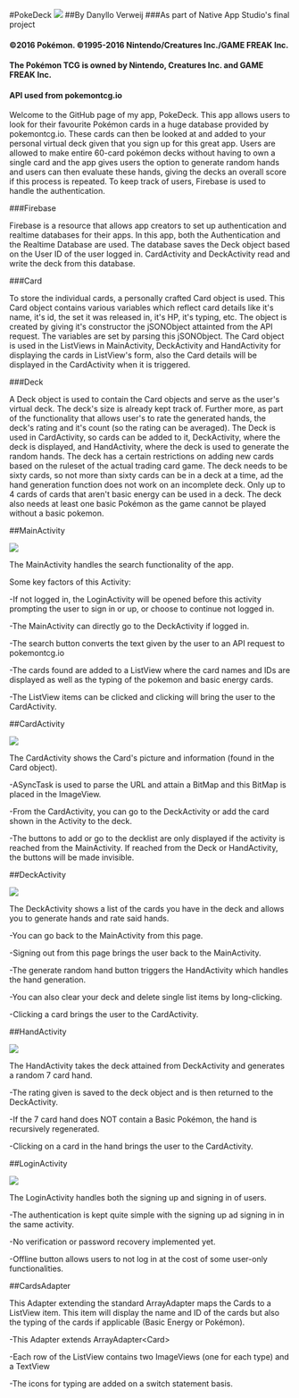#PokeDeck
![](https://github.com/DVerweij/PokeDeck/blob/master/app/src/main/res/drawable/pokedeck.png)
##By Danyllo Verweij
###As part of Native App Studio's final project
#### ©2016 Pokémon. ©1995-2016 Nintendo/Creatures Inc./GAME FREAK Inc.
#### The Pokémon TCG is owned by Nintendo, Creatures Inc. and GAME FREAK Inc.
#### API used from pokemontcg.io

Welcome to the GitHub page of my app, PokeDeck. This app allows users to look for their favourite Pokémon cards in a huge database provided by pokemontcg.io. These cards can then be looked at and added to your personal virtual deck given that you sign up for this great app. Users are allowed to make entire 60-card pokémon decks without having to own a single card and the app gives users the option to generate random hands and users can then evaluate these hands, giving the decks an overall score if this process is repeated. To keep track of users, Firebase is used to handle the authentication.

###Firebase

Firebase is a resource that allows app creators to set up authentication and realtime databases for their apps. In this app, both the Authentication and the Realtime Database are used. The database saves the Deck object based on the User ID of the user logged in. CardActivity and DeckActivity read and write the deck from this database.


###Card

To store the individual cards, a personally crafted Card object is used. This Card object contains various variables which reflect card details like it's name, it's id, the set it was released in, it's HP, it's typing, etc. The object is created by giving it's constructor the jSONObject attainted from the API request. The variables are set by parsing this jSONObject. The Card object is used in the ListViews in MainActivity, DeckActivity and HandActivity for displaying the cards in ListView's form, also the Card details will be displayed in the CardActivity when it is triggered.

###Deck

A Deck object is used to contain the Card objects and serve as the user's virtual deck. The deck's size is already kept track of. Further more, as part of the functionality that allows user's to rate the generated hands, the deck's rating and it's count (so the rating can be averaged). The Deck is used in CardActivity, so cards can be added to it, DeckActivity, where the deck is displayed, and HandActivity, where the deck is used to generate the random hands. The deck has a certain restrictions on adding new cards based on the ruleset of the actual trading card game. The deck needs to be sixty cards, so not more than sixty cards can be in a deck at a time, ad the hand generation function does not work on an incomplete deck. Only up to 4 cards of cards that aren't basic energy can be used in a deck. The deck also needs at least one basic Pokémon as the game cannot be played without a basic pokemon.

##MainActivity

![](https://github.com/DVerweij/PokeDeck/blob/master/app/src/main/res/drawable/device-2016-12-16-234014.png)

The MainActivity handles the search functionality of the app. 

Some key factors of this Activity:

-If not logged in, the LoginActivity will be opened before this activity prompting the user to sign in or up, or choose to continue not logged in.

-The MainActivity can directly go to the DeckActivity if logged in.

-The search button converts the text given by the user to an API request to pokemontcg.io

-The cards found are added to a ListView where the card names and IDs are displayed as well as the typing of the pokemon and basic energy cards.

-The ListView items can be clicked and clicking will bring the user to the CardActivity.

##CardActivity

![](https://github.com/DVerweij/PokeDeck/blob/master/app/src/main/res/drawable/device-2016-12-16-234228.png)

The CardActivity shows the Card's picture and information (found in the Card object).

-ASyncTask is used to parse the URL and attain a BitMap and this BitMap is placed in the ImageView.

-From the CardActivity, you can go to the DeckActivity or add the card shown in the Activity to the deck.

-The buttons to add or go to the decklist are only displayed if the activity is reached from the MainActivity. If reached from the Deck or HandActivity, the buttons will be made invisible.

##DeckActivity

![](https://github.com/DVerweij/PokeDeck/blob/master/app/src/main/res/drawable/device-2016-12-16-234325.png)

The DeckActivity shows a list of the cards you have in the deck and allows you to generate hands and rate said hands.

-You can go back to the MainActivity from this page.

-Signing out from this page brings the user back to the MainActivity.

-The generate random hand button triggers the HandActivity which handles the hand generation.

-You can also clear your deck and delete single list items by long-clicking.

-Clicking a card brings the user to the CardActivity.

##HandActivity

![](https://github.com/DVerweij/PokeDeck/blob/master/app/src/main/res/drawable/device-2016-12-16-234415.png)

The HandActivity takes the deck attained from DeckActivity and generates a random 7 card hand.

-The rating given is saved to the deck object and is then returned to the DeckActivity.

-If the 7 card hand does NOT contain a Basic Pokémon, the hand is recursively regenerated.

-Clicking on a card in the hand brings the user to the CardActivity.

##LoginActivity

![](https://github.com/DVerweij/PokeDeck/blob/master/app/src/main/res/drawable/device-2016-12-16-234540.png)

The LoginActivity handles both the signing up and signing in of users.

-The authentication is kept quite simple with the signing up ad signing in in the same activity.

-No verification or password recovery implemented yet.

-Offline button allows users to not log in at the cost of some user-only functionalities.

##CardsAdapter

This Adapter extending the standard ArrayAdapter maps the Cards to a ListView item. This item will display the name and ID of the cards but also the typing of the cards if applicable (Basic Energy or Pokémon).

-This Adapter extends ArrayAdapter\<Card\>

-Each row of the ListView contains two ImageViews (one for each type) and a TextView

-The icons for typing are added on a switch statement basis.


